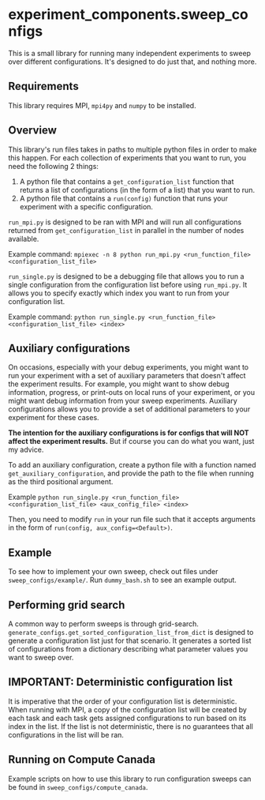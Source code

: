 # experiment_components.sweep_configs
This is a small library for running many independent experiments to sweep over different configurations. It's designed to do just that, and nothing more.

## Requirements
This library requires MPI, `mpi4py` and `numpy` to be installed.

## Overview
This library's run files takes in paths to multiple python files in order to make this happen. For each collection of experiments that you want to run, you need the following 2 things:

1. A python file that contains a `get_configuration_list` function that returns a list of configurations (in the form of a list) that you want to run.
2. A python file that contains a `run(config)` function that runs your experiment with a specific configuration.

`run_mpi.py` is designed to be ran with MPI and will run all configurations returned from `get_configuration_list` in parallel in the number of nodes available.

Example command:
```mpiexec -n 8 python run_mpi.py <run_function_file> <configuration_list_file> ```

`run_single.py` is designed to be a debugging file that allows you to run a single configuration from the configuration list before using `run_mpi.py`. It allows you to specify exactly which index you want to run from your configuration list.

Example command:
```python run_single.py <run_function_file> <configuration_list_file> <index>```

## Auxiliary configurations
On occasions, especially with your debug experiments, you might want to run your experiment with a set of auxiliary parameters that doesn't affect the experiment results. For example, you might want to show debug information, progress, or print-outs on local runs of your experiment, or you might want debug information from your sweep experiments. Auxiliary configurations allows you to provide a set of additional parameters to your experiment for these cases. 

**The intention for the auxiliary configurations is for configs that will NOT affect the experiment results.** But if course you can do what you want, just my advice.

To add an auxiliary configuration, create a python file with a function named `get_auxiliary_configuration`, and provide the path to the file when running as the third positional argument.

Example `python run_single.py <run_function_file> <configuration_list_file> <aux_config_file> <index>`

Then, you need to modify `run` in your run file such that it accepts arguments in the form of `run(config, aux_config=<Default>)`.

## Example
To see how to implement your own sweep, check out files under `sweep_configs/example/`. Run `dummy_bash.sh` to see an example output.

## Performing grid search
A common way to perform sweeps is through grid-search. `generate_configs.get_sorted_configuration_list_from_dict` is designed to generate a configuration list just for that scenario. It generates a sorted list of configurations from a dictionary describing what parameter values you want to sweep over.

## IMPORTANT: Deterministic configuration list 
It is imperative that the order of your configuration list is deterministic. When running with MPI, a copy of the configuration list will be created by each task and each task gets assigned configurations to run based on its index in the list. If the list is not deterministic, there is no guarantees that all configurations in the list will be ran.

## Running on Compute Canada
Example scripts on how to use this library to run configuration sweeps can be found in `sweep_configs/compute_canada`.

